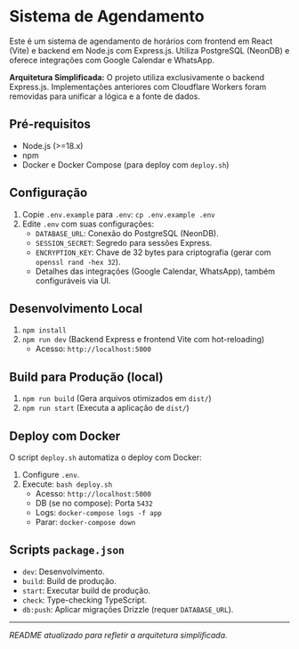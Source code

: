 # Sistema de Agendamento

Este é um sistema de agendamento de horários com frontend em React (Vite) e backend em Node.js com Express.js. Utiliza PostgreSQL (NeonDB) e oferece integrações com Google Calendar e WhatsApp.

**Arquitetura Simplificada:** O projeto utiliza exclusivamente o backend Express.js. Implementações anteriores com Cloudflare Workers foram removidas para unificar a lógica e a fonte de dados.

## Pré-requisitos

*   Node.js (>=18.x)
*   npm
*   Docker e Docker Compose (para deploy com `deploy.sh`)

## Configuração

1.  Copie `.env.example` para `.env`: `cp .env.example .env`
2.  Edite `.env` com suas configurações:
    *   `DATABASE_URL`: Conexão do PostgreSQL (NeonDB).
    *   `SESSION_SECRET`: Segredo para sessões Express.
    *   `ENCRYPTION_KEY`: Chave de 32 bytes para criptografia (gerar com `openssl rand -hex 32`).
    *   Detalhes das integrações (Google Calendar, WhatsApp), também configuráveis via UI.

## Desenvolvimento Local

1.  `npm install`
2.  `npm run dev` (Backend Express e frontend Vite com hot-reloading)
    *   Acesso: `http://localhost:5000`

## Build para Produção (local)

1.  `npm run build` (Gera arquivos otimizados em `dist/`)
2.  `npm run start` (Executa a aplicação de `dist/`)

## Deploy com Docker

O script `deploy.sh` automatiza o deploy com Docker:
1.  Configure `.env`.
2.  Execute: `bash deploy.sh`
    *   Acesso: `http://localhost:5000`
    *   DB (se no compose): Porta `5432`
    *   Logs: `docker-compose logs -f app`
    *   Parar: `docker-compose down`

## Scripts `package.json`

*   `dev`: Desenvolvimento.
*   `build`: Build de produção.
*   `start`: Executar build de produção.
*   `check`: Type-checking TypeScript.
*   `db:push`: Aplicar migrações Drizzle (requer `DATABASE_URL`).

---
*README atualizado para refletir a arquitetura simplificada.*